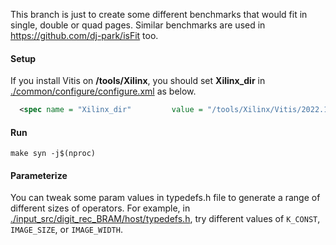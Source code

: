 This branch is just to create some different benchmarks that would fit in single, double or quad pages.
Similar benchmarks are used in https://github.com/dj-park/isFit too.

#### Setup
If you install Vitis on **/tools/Xilinx**, you should set **Xilinx_dir** 
in [./common/configure/configure.xml](./common/configure/configure.xml) as below.
```xml
  <spec name = "Xilinx_dir"         value = "/tools/Xilinx/Vitis/2022.1/settings64.sh" />
```

#### Run
   ```
   make syn -j$(nproc)
   ```

#### Parameterize
You can tweak some param values in typedefs.h file to generate a range of different sizes of operators.
For example, in [./input_src/digit_rec_BRAM/host/typedefs.h](./input_src/digit_rec_BRAM/host/typedefs.h),
try different values of `K_CONST`, `IMAGE_SIZE`, or `IMAGE_WIDTH`.
